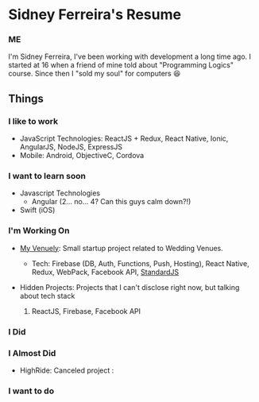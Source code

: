 # Sidney Ferreira's Resume #

### ME ###

I'm Sidney Ferreira, I've been working with development a long time ago. 
I started at 16 when a friend of mine told about "Programming Logics" course.
Since then I "sold my soul" for computers :laughing:

## Things ##

### I like to work ###

* JavaScript Technologies: ReactJS + Redux, React Native, Ionic, AngularJS, NodeJS, ExpressJS
* Mobile: Android, ObjectiveC, Cordova
 
### I want to learn soon ###

* Javascript Technologies
  * Angular (2... no... 4? Can this guys calm down?!)
* Swift (iOS)

### I'm Working On ###

* [My Venuely](http://myvenuely.com/): Small startup project related to Wedding Venues.
  * Tech: Firebase (DB, Auth, Functions, Push, Hosting), 
  React Native, 
  Redux, 
  WebPack, 
  Facebook API, 
  [StandardJS](https://standardjs.com/)

* Hidden Projects: Projects that I can't disclose right now, but talking about tech stack
  1. ReactJS, Firebase, Facebook API

### I Did ###

### I Almost Did ###

* HighRide: Canceled project :

### I want to do ###

